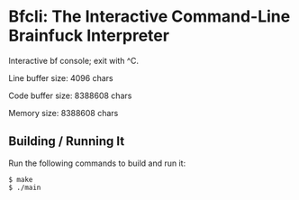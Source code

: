 # Bfcli: The Interactive Command-Line Brainfuck Interpreter

Interactive bf console; exit with ^C.

Line buffer size: 4096 chars

Code buffer size: 8388608 chars

Memory size: 8388608 chars

## Building / Running It
Run the following commands to build and run it:

```
$ make
$ ./main
```
